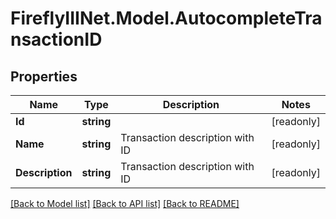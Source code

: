 # FireflyIIINet.Model.AutocompleteTransactionID

## Properties

Name | Type | Description | Notes
------------ | ------------- | ------------- | -------------
**Id** | **string** |  | [readonly] 
**Name** | **string** | Transaction description with ID | [readonly] 
**Description** | **string** | Transaction description with ID | [readonly] 

[[Back to Model list]](../README.md#documentation-for-models) [[Back to API list]](../README.md#documentation-for-api-endpoints) [[Back to README]](../README.md)

